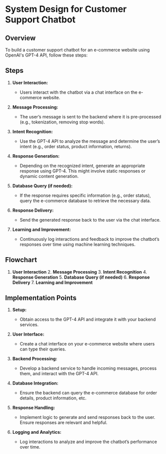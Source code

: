 # System Design for Customer Support Chatbot

## Overview
To build a customer support chatbot for an e-commerce website using OpenAI's GPT-4 API, follow these steps:

## Steps

1. **User Interaction:**
   - Users interact with the chatbot via a chat interface on the e-commerce website.

2. **Message Processing:**
   - The user’s message is sent to the backend where it is pre-processed (e.g., tokenization, removing stop words).

3. **Intent Recognition:**
   - Use the GPT-4 API to analyze the message and determine the user’s intent (e.g., order status, product information, returns).

4. **Response Generation:**
   - Depending on the recognized intent, generate an appropriate response using GPT-4. This might involve static responses or dynamic content generation.

5. **Database Query (if needed):**
   - If the response requires specific information (e.g., order status), query the e-commerce database to retrieve the necessary data.

6. **Response Delivery:**
   - Send the generated response back to the user via the chat interface.

7. **Learning and Improvement:**
   - Continuously log interactions and feedback to improve the chatbot’s responses over time using machine learning techniques.

## Flowchart

1. **User Interaction**
   2. **Message Processing**
      3. **Intent Recognition**
         4. **Response Generation**
            5. **Database Query (if needed)**
               6. **Response Delivery**
                  7. **Learning and Improvement**

## Implementation Points

1. **Setup:**
   - Obtain access to the GPT-4 API and integrate it with your backend services.

2. **User Interface:**
   - Create a chat interface on your e-commerce website where users can type their queries.

3. **Backend Processing:**
   - Develop a backend service to handle incoming messages, process them, and interact with the GPT-4 API.

4. **Database Integration:**
   - Ensure the backend can query the e-commerce database for order details, product information, etc.

5. **Response Handling:**
   - Implement logic to generate and send responses back to the user. Ensure responses are relevant and helpful.

6. **Logging and Analytics:**
   - Log interactions to analyze and improve the chatbot’s performance over time.